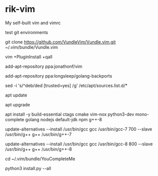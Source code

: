 # rik-vim
My self-built vim and vimrc

test git environments

git clone https://github.com/VundleVim/Vundle.vim.git ~/.vim/bundle/Vundle.vim

vim +PluginInstall +qall

add-apt-repository ppa:jonathonf/vim

add-apt-repository ppa:longsleep/golang-backports

sed -i 's/^deb/ded \[trusted=yes\] /g' /etc/apt/sources.list.d/*


apt update

apt upgrade

apt install -y build-essential ctags cmake vim-nox python3-dev mono-complete golang nodejs default-jdk npm g++-8



update-alternatives --install /usr/bin/gcc gcc /usr/bin/gcc-7 700 --slave /usr/bin/g++ g++ /usr/bin/g++-7

update-alternatives --install /usr/bin/gcc gcc /usr/bin/gcc-8 800 --slave /usr/bin/g++ g++ /usr/bin/g++-8

cd ~/.vim/bundle/YouCompleteMe

python3 install.py --all

